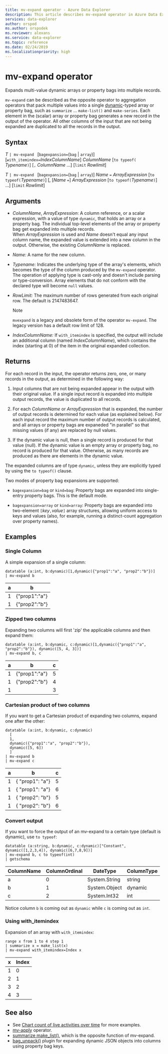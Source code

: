 ```yaml
---
title: mv-expand operator - Azure Data Explorer
description: This article describes mv-expand operator in Azure Data Explorer.
services: data-explorer
author: orspod
ms.author: orspodek
ms.reviewer: alexans
ms.service: data-explorer
ms.topic: reference
ms.date: 02/24/2019
ms.localizationpriority: high
---
```

# mv-expand operator

Expands multi-value dynamic arrays or property bags into multiple records.

`mv-expand` can be described as the opposite operator to aggregation operators
that pack multiple values into a single [dynamic](./scalar-data-types/dynamic.md)-typed
array or property bag, such as `summarize` ... `make-list()` and `make-series`.
Each element in the (scalar) array or property bag generates a new record in the
output of the operator. All other columns of the input that are not being
expanded are duplicated to all the records in the output.

## Syntax

*T* `| mv-expand ` [`bagexpansion=`(`bag` | `array`)] [`with_itemindex=`*IndexColumnName*] *ColumnName* [`to typeof(` *Typename*`)`] [`,` *ColumnName* ...] [`limit` *Rowlimit*]

*T* `| mv-expand ` [`bagexpansion=`(`bag` | `array`)] *Name* `=` *ArrayExpression* [`to typeof(`*Typename*`)`] [, [*Name* `=`] *ArrayExpression* [`to typeof(`*Typename*`)`] ...] [`limit` *Rowlimit*]

## Arguments

* *ColumnName*, *ArrayExpression*: A column reference, or a scalar expression, with a value
  of type `dynamic`, that holds an array or a property bag. The individual top-level elements
  of the array or property bag get expanded into multiple records.<br>
  When *ArrayExpression* is used and *Name* doesn't equal any input column name,
  the expanded value is extended into a new column in the output.
  Otherwise, the existing *ColumnName* is replaced.

* *Name:* A name for the new column.

* *Typename:* Indicates the underlying type of the array's elements, which becomes the type of the column produced by the `mv-expand` operator. The operation of applying type is cast-only and doesn't include parsing or type-conversion. Array elements that do not conform with the declared type will become `null` values.

* *RowLimit:* The maximum number of rows generated from each original row. The default is 2147483647. 

  > [!NOTE]
  > `mvexpand` is a legacy and obsolete form of the operator `mv-expand`. The legacy version has a default row limit of 128.

* *IndexColumnName:* If `with_itemindex` is specified, the output will include an additional column (named *IndexColumnName*), which contains the index (starting at 0) of the item in the original expanded collection. 

## Returns

For each record in the input, the operator returns zero, one, or many records in the output,
as determined in the following way:

1. Input columns that are not being expanded appear in the output with their original value.
   If a single input record is expanded into multiple output records, the value is duplicated
   to all records.

1. For each *ColumnName* or *ArrayExpression* that is expanded, the number of output records
   is determined for each value (as explained below). For each input record the maximum number of
   output records is calculated, and all arrays or property bags are expaneded "in parallel"
   so that missing values (if any) are replaced by null values.

1. If the dynamic value is null, then a single record is produced for that value (null).
   If the dynamic value is an empty array or property bag, no record is produced for that value.
   Otherwise, as many records are produced as there are elements in the dynamic value.

The expanded columns are of type `dynamic`, unless they are explicitly typed
by using the `to typeof()` clause.

Two modes of property bag expansions are supported:

* `bagexpansion=bag` or `kind=bag`: Property bags are expanded into single-entry property bags. This is the default mode.

* `bagexpansion=array` or `kind=array`: Property bags are expanded into two-element `[`*key*`,`*value*`]` array structures,
  allowing uniform access to keys and values (also, for example, running a distinct-count aggregation
  over property names). 

## Examples

### Single Column

A simple expansion of a single column:

<!-- csl: https://help.kusto.windows.net:443/Samples -->
 ```kusto
datatable (a:int, b:dynamic)[1,dynamic({"prop1":"a", "prop2":"b"})]
| mv-expand b 
```

|a|b|
|---|---|
|1|{"prop1":"a"}|
|1|{"prop2":"b"}|

### Zipped two columns

Expanding two columns will first 'zip' the applicable columns and then expand them:

<!-- csl: https://help.kusto.windows.net:443/Samples -->
```kusto
datatable (a:int, b:dynamic, c:dynamic)[1,dynamic({"prop1":"a", "prop2":"b"}), dynamic([5, 4, 3])]
| mv-expand b, c
```

|a|b|c|
|---|---|---|
|1|{"prop1":"a"}|5|
|1|{"prop2":"b"}|4|
|1||3|

### Cartesian product of two columns

If you want to get a Cartesian product of expanding two columns, expand one after the other:

<!-- csl: https://kuskusdfv3.kusto.windows.net/Kuskus -->
```kusto
datatable (a:int, b:dynamic, c:dynamic)
  [
  1,
  dynamic({"prop1":"a", "prop2":"b"}),
  dynamic([5, 6])
  ]
| mv-expand b
| mv-expand c
```

|a|b|c|
|---|---|---|
|1|{  "prop1": "a"}|5|
|1|{  "prop1": "a"}|6|
|1|{  "prop2": "b"}|5|
|1|{  "prop2": "b"}|6|

### Convert output

If you want to force the output of an mv-expand to a certain type (default is dynamic), use `to typeof`:

<!-- csl: https://help.kusto.windows.net:443/Samples -->
```kusto
datatable (a:string, b:dynamic, c:dynamic)["Constant", dynamic([1,2,3,4]), dynamic([6,7,8,9])]
| mv-expand b, c to typeof(int)
| getschema 
```

ColumnName|ColumnOrdinal|DateType|ColumnType
-|-|-|-
a|0|System.String|string
b|1|System.Object|dynamic
c|2|System.Int32|int

Notice column `b` is coming out as `dynamic` while `c` is coming out as `int`.

### Using with_itemindex

Expansion of an array with `with_itemindex`:

<!-- csl: https://help.kusto.windows.net:443/Samples -->
```kusto
range x from 1 to 4 step 1
| summarize x = make_list(x)
| mv-expand with_itemindex=Index x
```

|x|Index|
|---|---|
|1|0|
|2|1|
|3|2|
|4|3|
 
## See also

* See [Chart count of live activities over time](./samples.md#chart-concurrent-sessions-over-time) for more examples.
* [mv-apply](./mv-applyoperator.md) operator.
* [summarize make_list()](makelist-aggfunction.md), which is the opposite function of mv-expand.
* [bag_unpack()](bag-unpackplugin.md) plugin for expanding dynamic JSON objects into columns using property bag keys.
